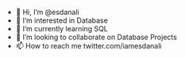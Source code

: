 - 👋 Hi, I’m @esdanali
- 👀 I’m interested in Database
- 🌱 I’m currently learning SQL 
- 💞️ I’m looking to collaborate on Database Projects
- 📫 How to reach me twitter.com/iamesdanali

<!---
esdanali/esdanali is a ✨ special ✨ repository because its `README.md` (this file) appears on your GitHub profile.
You can click the Preview link to take a look at your changes.
--->
